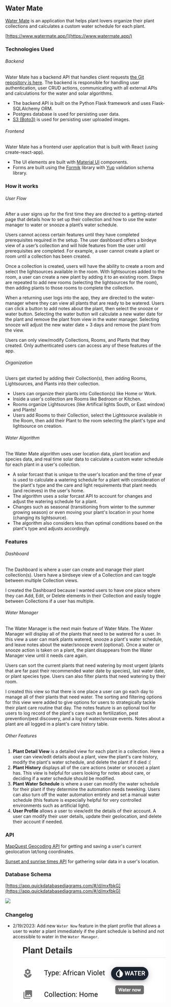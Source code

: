 
## Water Mate

[Water Mate](https://www.watermate.app/) is an application that helps plant lovers organize their plant collections and calculates a custom water schedule for each plant.

[https://www.watermate.app/](https://www.watermate.app/)

### Technologies Used

###### Backend
Water Mate has a backend API that handles client requests [the Git repository is here](https://github.com/awildstone/Water-Mate-backend). The backend is responsible for handling user authentication, user CRUD actions, communicating with all external APIs and calculations for the water and solar algorithms.

* The backend API is built on the Python Flask framework and uses Flask-SQLAlchemy ORM.
* Postgres database is used for persisting user data.
* [S3 (Boto3)](https://boto3.amazonaws.com/v1/documentation/api/latest/reference/services/s3.html) is used for persisting user uploaded images.

###### Frontend
Water Mate has a frontend user application that is built with React (using create-react-app). 

* The UI elements are built with [Material UI](https://mui.com/) components.
* Forms are built using the [Formik](https://formik.org/) library with [Yup](https://github.com/jquense/yup) validation schema library.

### How it works

###### User Flow
After a user signs up for the first time they are directed to a getting-started page that details how to set up their collection and how to use the water manager to water or snooze a plant’s water schedule.

Users cannot access certain features until they have completed prerequisites required in the setup. The user dashboard offers a birdeye view of a user’s collection and will hide features from the user until prerequisites are completed. For example, a user cannot create a plant or room until a collection has been created. 

Once a collection is created, users will have the ability to create a room and select the lightsources available in the room. With lightsources added to the room, a user can create a new plant by adding it to an existing room. Steps are repeated to add new rooms (selecting the lightsources for the room), then adding plants to those rooms to complete the collection.

When a returning user logs into the app, they are directed to the water-manager where they can view all plants that are ready to be watered. Users can click a button to add notes about the plant, then select the snooze or water button. Selecting the water button will calculate a new water date for the plant and remove the plant from view in the water manager. Selecting snooze will adjust the new water date + 3 days and remove the plant from the view.

Users can only view/modify Collections, Rooms, and Plants that they created. Only authenticated users can access any of these features of the app.

###### Organization

Users get started by adding their Collection(s), then adding Rooms, Lightsources, and Plants into their collection.

* Users can organize their plants into Collection(s) like Home or Work.
* Inside a user's collection are Rooms like Bedroom or Kitchen.
* Rooms organize Lightsources (like Artifical lights South, or East window) and Plants!
* Users add Rooms to their Collection, select the Lightsource available in the Room, then add their Plant to the room selecting the plant's type and lightsource on creation.

###### Water Algorithm

The Water Mate algorithm uses user location data, plant location and species data, and real time solar data to calculate a custom water schedule for each plant in a user's collection. 

* A solar forcast that is unique to the user's location and the time of year is used to calculate a watering schedule for a plant with consideration of the plant's type and the care and light requirements that plant needs (and recieves) in the user's home.
* The algorithm uses a solar forcast API to account for changes and adjust the watering schedule for a plant. 
* Changes such as seasonal (transitioning from winter to the summer growing season) or even moving your plant's location in your home (changing its lightsource). 
* The algorithm also considers less than optimal conditions based on the plant's type and adjusts accordingly.

### Features

###### Dashboard

The Dashboard is where a user can create and manage their plant collection(s). Users have a birdseye view of a Collection and can toggle between multiple Collection views.

I created the Dashboard because I wanted users to have one place where they can Add, Edit, or Delete elements in their Collection and easily toggle between Collections if a user has multiple.

###### Water Manager

The Water Manager is the next main feature of Water Mate. The Water Manager will display all of the plants that need to be watered for a user. In this view a user can mark plants watered, snooze a plant's water schedule, and leave notes about the water/snooze event (optional). Once a water or snooze action is taken on a plant, the plant disappears from the Water Manager view until it needs care again.

Users can sort the current plants that need watering by most urgent (plants that are far past their recommended water date by species), last water date, or plant species type. Users can also filter plants that need watering by their room.

I created this view so that there is one place a user can go each day to manage all of their plants that need water. The sorting and filtering options for this view were added to give options for users to strategically tackle their plant care routine that day. The notes feature is an optional tool for users to log record of the plant's care such as fertilization, pest prevention/pest discovery, and a log of water/snooze events. Notes about a plant are all logged in a plant's care history table.

###### Other Features

1. **Plant Detail View** is a detailed view for each plant in a collection. Here a user can view/edit details about a plant, view the plant's care history, modify the plant's water schedule, and delete the plant if it died :(
2. **Plant History** displays all of the care actions (water or snooze) a plant has. This view is helpful for users looking for notes about care, or deciding if a water schedule should be modified.
3. **Plant Water Schedule** is where a user can modify the water schedule for their plant if they determine the automation needs tweeking. Users can also turn off the water automation entirely and set a manual water schedule (this feature is especially helpful for very controlled environments such as artificial light).
3. **User Profile** allows a user to view/edit the details of their account. A user can modify their user details, update their geolocation, and delete their account if needed.


### API

[MapQuest Geocoding API](https://developer.mapquest.com/documentation/geocoding-api/) for getting and saving a user's current geolocation lat/long coordinates.

[Sunset and sunrise times API](https://sunrise-sunset.org/api) for gathering solar data in a user's location.

### Database Schema

[https://app.quickdatabasediagrams.com/#/d/mxfbkG](https://app.quickdatabasediagrams.com/#/d/mxfbkG)

![](https://user-images.githubusercontent.com/11568530/143668498-8e84f1b1-f65a-49e2-9cc2-423ccc572cf8.png)


### Changelog

- 2/19/2023: Add new `Water Now` feature in the plant profile that allows a user to water a plant immediately if the plant schedule is behind and not accessible to water in the `Water Manager`.
![](/public/images/water-now-feature.png)

